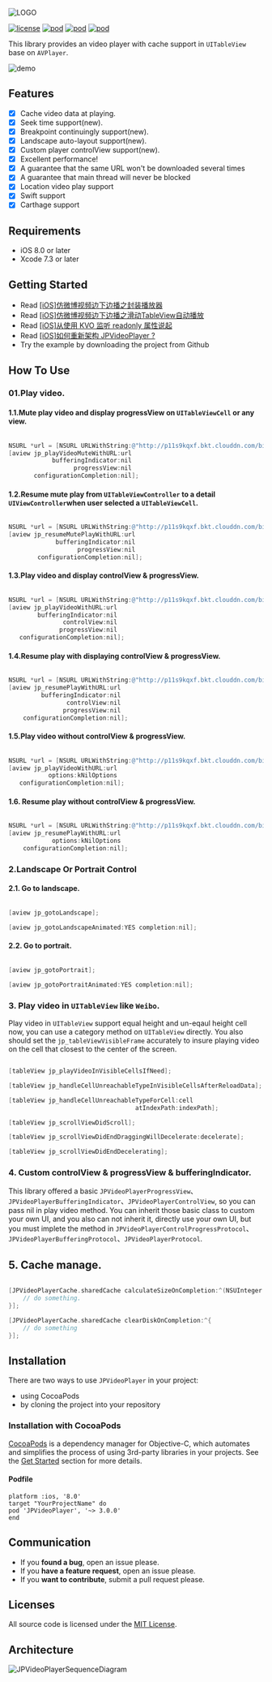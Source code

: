 <p align="left" >
<img src="Images/logo.png" title="LOGO" float=left>
</p>

[![license](https://img.shields.io/github/license/mashape/apistatus.svg)](https://github.com/newyjp/JPVideoPlayer)
[![pod](https://img.shields.io/badge/pod-3.0.0-green.svg)](https://github.com/newyjp/JPVideoPlayer) 
[![pod](https://img.shields.io/badge/about%20me-NewPan-red.svg)](http://www.jianshu.com/users/e2f2d779c022/latest_articles) 
[![pod](https://img.shields.io/badge/swift-support-fc2f24.svg?maxAge=2592000)](https://github.com/apple/swift)

This library provides an video player with cache support in `UITableView` base on `AVPlayer`.

<p align="left" >
<img src="Images/demo.gif" title="demo" float=left>
</p>

## Features
- [x] Cache video data at playing.
- [x] Seek time support(new).
- [x] Breakpoint continuingly support(new).
- [x] Landscape auto-layout support(new).
- [x] Custom player controlView support(new).
- [x] Excellent performance!
- [x] A guarantee that the same URL won't be downloaded several times
- [x] A guarantee that main thread will never be blocked
- [x] Location video play support
- [x] Swift support
- [x] Carthage support

## Requirements
- iOS 8.0 or later
- Xcode 7.3 or later

## Getting Started
- Read [[iOS]仿微博视频边下边播之封装播放器](http://www.jianshu.com/p/0d4588a7540f)
- Read [[iOS]仿微博视频边下边播之滑动TableView自动播放](http://www.jianshu.com/p/3946317760a6)
- Read [[iOS]从使用 KVO 监听 readonly 属性说起](http://www.jianshu.com/p/abd238407e0d)
- Read [[iOS]如何重新架构 JPVideoPlayer ?](http://www.jianshu.com/p/66638bdfd537)
- Try the example by downloading the project from Github

## How To Use
### 01.Play video.
#### 1.1.Mute play video and display progressView on `UITableViewCell` or any view.
```objective-c

NSURL *url = [NSURL URLWithString:@"http://p11s9kqxf.bkt.clouddn.com/bianche.mp4"];
[aview jp_playVideoMuteWithURL:url
            bufferingIndicator:nil
                  progressView:nil
       configurationCompletion:nil];
```


#### 1.2.Resume mute play from `UITableViewController` to  a detail `UIViewController`when user selected a `UITableViewCell`.
```objective-c

NSURL *url = [NSURL URLWithString:@"http://p11s9kqxf.bkt.clouddn.com/bianche.mp4"];
[aview jp_resumeMutePlayWithURL:url
             bufferingIndicator:nil
                   progressView:nil
        configurationCompletion:nil];
```

#### 1.3.Play video and display controlView & progressView.
```objective-c

NSURL *url = [NSURL URLWithString:@"http://p11s9kqxf.bkt.clouddn.com/bianche.mp4"];
[aview jp_playVideoWithURL:url
        bufferingIndicator:nil
               controlView:nil
              progressView:nil
   configurationCompletion:nil];
```

#### 1.4.Resume play with displaying controlView & progressView.
```objective-c

NSURL *url = [NSURL URLWithString:@"http://p11s9kqxf.bkt.clouddn.com/bianche.mp4"];
[aview jp_resumePlayWithURL:url
         bufferingIndicator:nil
                controlView:nil
               progressView:nil
    configurationCompletion:nil];
```

#### 1.5.Play video without controlView & progressView.
```objective-c

NSURL *url = [NSURL URLWithString:@"http://p11s9kqxf.bkt.clouddn.com/bianche.mp4"];
[aview jp_playVideoWithURL:url
		   options:kNilOptions
   configurationCompletion:nil];
```

#### 1.6. Resume play without controlView & progressView.
```objective-c

NSURL *url = [NSURL URLWithString:@"http://p11s9kqxf.bkt.clouddn.com/bianche.mp4"];
[aview jp_resumePlayWithURL:url
		    options:kNilOptions
    configurationCompletion:nil];
```


### 2.Landscape Or Portrait Control
#### 2.1. Go to landscape.
```objective-c

[aview jp_gotoLandscape];

[aview jp_gotoLandscapeAnimated:YES completion:nil];
```

#### 2.2. Go to portrait.
```objective-c

[aview jp_gotoPortrait];

[aview jp_gotoPortraitAnimated:YES completion:nil];
```

### 3. Play video in `UITableView` like `Weibo`.

Play video in  `UITableView` support equal height and un-eqaul height cell now, you can use a category method on  `UITableView` directly. You also should set the `jp_tableViewVisibleFrame` accurately to  insure playing video on the cell that closest to the center of the screen.

```objective-c

[tableView jp_playVideoInVisibleCellsIfNeed];

[tableView jp_handleCellUnreachableTypeInVisibleCellsAfterReloadData];

[tableView jp_handleCellUnreachableTypeForCell:cell
                                   atIndexPath:indexPath];

[tableView jp_scrollViewDidScroll];

[tableView jp_scrollViewDidEndDraggingWillDecelerate:decelerate];

[tableView jp_scrollViewDidEndDecelerating];
```

### 4. Custom controlView & progressView & bufferingIndicator.
This library offered a basic `JPVideoPlayerProgressView`、`JPVideoPlayerBufferingIndicator`、`JPVideoPlayerControlView`, so you can pass nil in play video method. You can inherit those basic class to custom your own UI, and you also can not inherit it, directly use your own UI, but you must implete the method in `JPVideoPlayerControlProgressProtocol`、`JPVideoPlayerBufferingProtocol`、`JPVideoPlayerProtocol`.


## 5. Cache manage.
```objective-c

[JPVideoPlayerCache.sharedCache calculateSizeOnCompletion:^(NSUInteger fileCount, NSUInteger totalSize) {
    // do something.
}];

[JPVideoPlayerCache.sharedCache clearDiskOnCompletion:^{
    // do something
}];
```


## Installation
There are two ways to use `JPVideoPlayer` in your project:
- using CocoaPods
- by cloning the project into your repository

### Installation with CocoaPods

[CocoaPods](http://cocoapods.org/) is a dependency manager for Objective-C, which automates and simplifies the process of using 3rd-party libraries in your projects. See the [Get Started](http://cocoapods.org/#get_started) section for more details.

#### Podfile
```
platform :ios, '8.0'
target "YourProjectName" do
pod 'JPVideoPlayer', '~> 3.0.0'
end
```


## Communication
- If you **found a bug**, open an issue please.
- If you **have a feature request**, open an issue please.
- If you **want to contribute**, submit a pull request please.

## Licenses
All source code is licensed under the [MIT License](https://github.com/Chris-Pan/JPVideoPlayer/blob/master/LICENSE).

## Architecture
<p align="left" >
<img src="Images/JPVideoPlayerSequenceDiagram.png" title="JPVideoPlayerSequenceDiagram" float=left>
</p>
